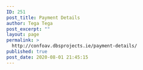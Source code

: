 ```yaml
---
ID: 251
post_title: Payment Details
author: Tega Tega
post_excerpt: ""
layout: page
permalink: >
  http://confoav.dbsprojects.ie/payment-details/
published: true
post_date: 2020-08-01 21:45:15
---
```

<!-- wp:themeisle-blocks/advanced-columns {"id":"wp-block-themeisle-blocks-advanced-columns-7a97a0a8"} -->
<div class="wp-block-themeisle-blocks-advanced-columns has-undefined-columns has-desktop-undefined-layout has-tablet-equal-layout has-mobile-equal-layout has-default-gap has-vertical-unset" id="wp-block-themeisle-blocks-advanced-columns-7a97a0a8"><div class="wp-block-themeisle-blocks-advanced-columns-overlay"></div><div class="innerblocks-wrap"></div></div>
<!-- /wp:themeisle-blocks/advanced-columns -->